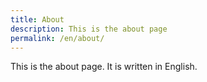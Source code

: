 ```yaml
---
title: About
description: This is the about page
permalink: /en/about/
---
```


This is the about page. It is written in English.
